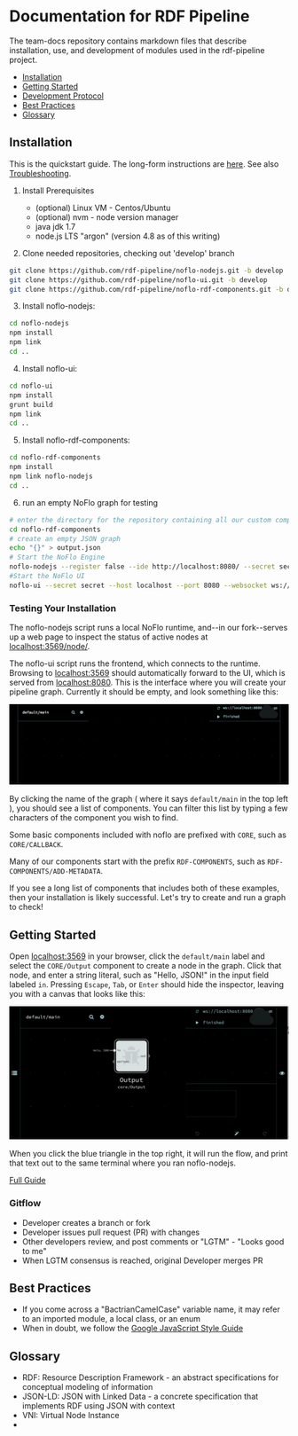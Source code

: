 # Documentation for RDF Pipeline

The team-docs repository contains markdown files that describe installation, use, and development of modules used in the rdf-pipeline project.

 * [Installation](#installation)
 * [Getting Started](#getting-started)
 * [Development Protocol](#gitflow)
 * [Best Practices](#best-practices)
 * [Glossary](#glossary)


## Installation

This is the quickstart guide. The long-form instructions are [here](Installation.md).  See also [Troubleshooting](Troubleshooting.md).

1. Install Prerequisites
   * (optional) Linux VM - Centos/Ubuntu
   * (optional) nvm - node version manager
   * java jdk 1.7
   * node.js LTS "argon" (version 4.8 as of this writing)

2. Clone needed repositories, checking out 'develop' branch

```bash
git clone https://github.com/rdf-pipeline/noflo-nodejs.git -b develop
git clone https://github.com/rdf-pipeline/noflo-ui.git -b develop
git clone https://github.com/rdf-pipeline/noflo-rdf-components.git -b develop
```
3. Install noflo-nodejs:

```bash
cd noflo-nodejs
npm install
npm link
cd ..
```
4. Install noflo-ui:

```bash
cd noflo-ui
npm install
grunt build
npm link
cd ..
```
5. Install noflo-rdf-components:

```bash
cd noflo-rdf-components
npm install
npm link noflo-nodejs
cd ..
```

6. run an empty NoFlo graph for testing

```bash
# enter the directory for the repository containing all our custom components
cd noflo-rdf-components
# create an empty JSON graph
echo "{}" > output.json
# Start the NoFlo Engine
noflo-nodejs --register false --ide http://localhost:8080/ --secret secret --graph output.json --save-graph output.json &
#Start the NoFlo UI
noflo-ui --secret secret --host localhost --port 8080 --websocket ws://localhost:3569 &
```

### Testing Your Installation

The noflo-nodejs script runs a local NoFlo runtime, and--in our fork--serves up a web page to inspect the status of active nodes at [localhost:3569/node/](http://localhost:3569/node/).

The noflo-ui script runs the frontend, which connects to the runtime. Browsing to [localhost:3569](http://localhost:3569/) should automatically forward to the UI, which is served from [localhost:8080](http://localhost:8080/).  This is the interface where you will create your pipeline graph. Currently it should be empty, and look something like this:

![noflo ui without a graph](images/empty-ui.png)

By clicking the name of the graph ( where it says `default/main` in the top left ), you should see a list of components. You can filter this list by typing a few characters of the component you wish to find.

Some basic components included with noflo are prefixed with `CORE`, such as `CORE/CALLBACK`.

Many of our components start with the prefix `RDF-COMPONENTS`, such as `RDF-COMPONENTS/ADD-METADATA`.

If you see a long list of components that includes both of these examples, then your installation is likely successful. Let's try to create and run a graph to check!

## Getting Started

Open [localhost:3569](http://localhost:3569/) in your browser, click the `default/main` label and select the `CORE/Output` component to create a node in the graph. Click that node, and enter a string literal, such as "Hello, JSON!" in the input field labeled `in`.  Pressing `Escape`, `Tab`, or `Enter` should hide the inspector, leaving you with a canvas that looks like this:

![noflo ui without a graph](images/hello-json.png)

When you click the blue triangle in the top right, it will run the flow, and print that text out to the same terminal where you ran noflo-nodejs.

[Full Guide](Getting-Started.md)

### Gitflow

 * Developer creates a branch or fork
 * Developer issues pull request (PR) with changes
 * Other developers review, and post comments or "LGTM" - "Looks good to me"
 * When LGTM consensus is reached, original Developer merges PR

## Best Practices
 * If you come across a "BactrianCamelCase" variable name, it may refer to an imported module, a local class, or an enum
 * When in doubt, we follow the [Google JavaScript Style Guide](https://google.github.io/styleguide/jsguide.html)


## Glossary
- RDF: Resource Description Framework - an abstract specifications for conceptual modeling of information
- JSON-LD: JSON with Linked Data - a concrete specification that implements RDF using JSON with context
- VNI: Virtual Node Instance
-

